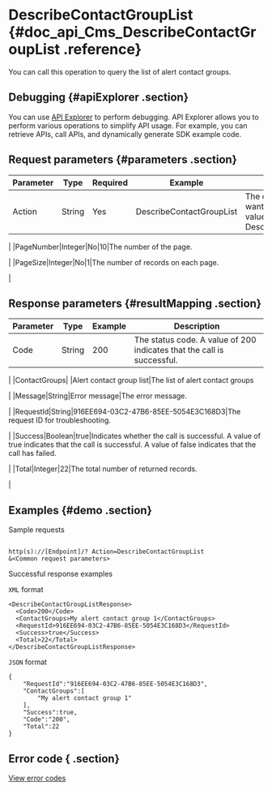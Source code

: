 # DescribeContactGroupList {#doc_api_Cms_DescribeContactGroupList .reference}

You can call this operation to query the list of alert contact groups.

## Debugging {#apiExplorer .section}

You can use [API Explorer](https://api.aliyun.com/#product=Cms&api=DescribeContactGroupList) to perform debugging. API Explorer allows you to perform various operations to simplify API usage. For example, you can retrieve APIs, call APIs, and dynamically generate SDK example code.

## Request parameters {#parameters .section}

|Parameter|Type|Required|Example|Description|
|---------|----|--------|-------|-----------|
|Action|String|Yes|DescribeContactGroupList|The operation that you want to perform. Set the value to DescribeContactGroupList.

 |
|PageNumber|Integer|No|10|The number of the page.

 |
|PageSize|Integer|No|1|The number of records on each page.

 |

## Response parameters {#resultMapping .section}

|Parameter|Type|Example|Description|
|---------|----|-------|-----------|
|Code|String|200|The status code. A value of 200 indicates that the call is successful.

 |
|ContactGroups| |Alert contact group list|The list of alert contact groups

 |
|Message|String|Error message|The error message.

 |
|RequestId|String|916EE694-03C2-47B6-85EE-5054E3C168D3|The request ID for troubleshooting.

 |
|Success|Boolean|true|Indicates whether the call is successful. A value of true indicates that the call is successful. A value of false indicates that the call has failed.

 |
|Total|Integer|22|The total number of returned records.

 |

## Examples {#demo .section}

Sample requests

``` {#request_demo}

http(s)://[Endpoint]/? Action=DescribeContactGroupList
&<Common request parameters>

```

Successful response examples

`XML` format

``` {#xml_return_success_demo}
<DescribeContactGroupListResponse>
  <Code>200</Code>
  <ContactGroups>My alert contact group 1</ContactGroups>
  <RequestId>916EE694-03C2-47B6-85EE-5054E3C168D3</RequestId>
  <Success>true</Success> 
  <Total>22</Total>
</DescribeContactGroupListResponse>

```

`JSON` format

``` {#json_return_success_demo}
{
	"RequestId":"916EE694-03C2-47B6-85EE-5054E3C168D3",
	"ContactGroups":[
		"My alert contact group 1"
	],
	"Success":true,
	"Code":"200",
	"Total":22
}
```

## Error code { .section}

[View error codes](https://error-center.aliyun.com/status/product/Cms)

